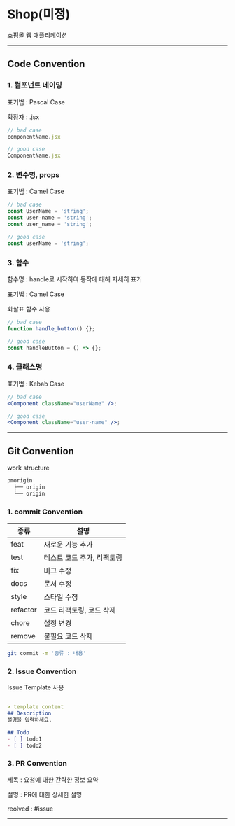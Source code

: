# Shop(미정)

쇼핑몰 웹 애플리케이션

---

## Code Convention

### 1. 컴포넌트 네이밍

표기법 : Pascal Case

확장자 : .jsx

```js
// bad case
componentName.jsx

// good case
ComponentName.jsx
```

### 2. 변수명, props

표기법 : Camel Case

```js
// bad case
const UserName = 'string';
const user-name = 'string';
const user_name = 'string';

// good case
const userName = 'string';
```

### 3. 함수

함수명 : handle로 시작하여 동작에 대해 자세히 표기

표기법 : Camel Case

화살표 함수 사용

```js
// bad case
function handle_button() {};

// good case
const handleButton = () => {};
```

### 4. 클래스명

표기법 : Kebab Case

```jsx
// bad case
<Component className="userName" />;

// good case
<Component className="user-name" />;
```

---

## Git Convention

work structure
```bash
pmorigin
  ├── origin
  └── origin
```

### 1. commit Convention

| 종류     | 설명                       |
| -------- | -------------------------- |
| feat     | 새로운 기능 추가           |
| test     | 테스트 코드 추가, 리팩토링 |
| fix      | 버그 수정                  |
| docs     | 문서 수정                  |
| style    | 스타일 수정                |
| refactor | 코드 리팩토링, 코드 삭제   |
| chore    | 설정 변경                  |
| remove    | 불필요 코드 삭제                  |

```bash
git commit -m '종류 : 내용'
```

### 2. Issue Convention

Issue Template 사용

```md

> template content
## Description
설명을 입력하세요.

## Todo
- [ ] todo1
- [ ] todo2

```

### 3. PR Convention

제목 : 요청에 대한 간략한 정보 요약

설명 : PR에 대한 상세한 설명

reolved : #issue

---
